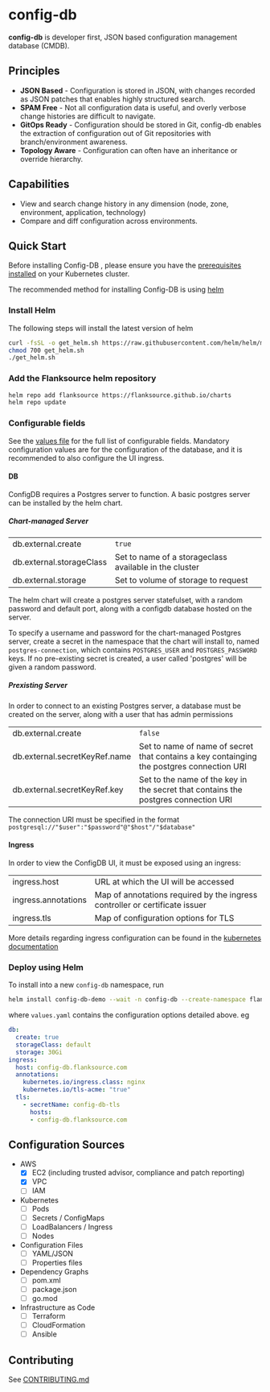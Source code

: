 # config-db

**config-db** is developer first, JSON based configuration management database (CMDB).

## Principles

* **JSON Based** - Configuration is stored in JSON, with changes recorded as JSON patches that enables highly structured search.
* **SPAM Free** - Not all configuration data is useful, and overly verbose change histories are difficult to navigate.
* **GitOps Ready** - Configuration should be stored in Git, config-db enables the extraction of configuration out of Git repositories with branch/environment awareness.
* **Topology Aware** - Configuration can often have an inheritance or override hierarchy.

## Capabilities

* View and search change history in any dimension (node, zone, environment, application, technology)
* Compare and diff configuration across environments.

## Quick Start

Before installing Config-DB , please ensure you have the [prerequisites installed](docs/prereqs.md) on your Kubernetes cluster.

The recommended method for installing Config-DB is using [helm](https://helm.sh/)

### Install Helm

The following steps will install the latest version of helm

```bash
curl -fsSL -o get_helm.sh https://raw.githubusercontent.com/helm/helm/main/scripts/get-helm-3
chmod 700 get_helm.sh
./get_helm.sh
```

### Add the Flanksource helm repository

```bash
helm repo add flanksource https://flanksource.github.io/charts
helm repo update
```

### Configurable fields

See the [values file](chart/values.yaml) for the full list of configurable fields.  Mandatory configuration values are for the configuration of the database, and it is recommended to also configure the UI ingress.

#### DB

ConfigDB requires a Postgres server to function.  A basic postgres server can be installed by the helm chart.

##### Chart-managed Server

|                     |        |
|---------------------|--------|
| db.external.create  | `true` |
| db.external.storageClass | Set to name of a storageclass available in the cluster |
| db.external.storage | Set to volume of storage to request |

The helm chart will create a postgres server statefulset, with a random password and default port, along with a configdb database hosted on the server.

To specify a username and password for the chart-managed Postgres server, create a secret in the namespace that the chart will install to, named `postgres-connection`, which contains `POSTGRES_USER` and `POSTGRES_PASSWORD` keys.  If no pre-existing secret is created, a user called 'postgres' will be given a random password.

##### Prexisting Server

In order to connect to an existing Postgres server, a database must be created on the server, along with a user that has admin permissions

|                     |         |
|---------------------|---------|
| db.external.create  | `false` |
| db.external.secretKeyRef.name | Set to name of name of secret that contains a key containging the postgres connection URI |
| db.external.secretKeyRef.key | Set to the name of the key in the secret that contains the postgres connection URI |

The connection URI must be specified in the format `postgresql://"$user":"$password"@"$host"/"$database"`

#### Ingress 

In order to view the ConfigDB UI, it must be exposed  using an ingress:

|                     |                   |
|---------------------|-------------------|
| ingress.host | URL at which the UI will be accessed |
| ingress.annotations | Map of annotations required by the ingress controller or certificate issuer |
| ingress.tls | Map of configuration options for TLS |

More details regarding ingress configuration can be found in the [kubernetes documentation](https://kubernetes.io/docs/concepts/services-networking/ingress/)

### Deploy using Helm

To install into a new `config-db` namespace, run

```bash
helm install config-db-demo --wait -n config-db --create-namespace flanksource/config-db -f values.yaml
```

where `values.yaml` contains the configuration options detailed above.  eg

```yaml
db:
  create: true
  storageClass: default
  storage: 30Gi
ingress:
  host: config-db.flanksource.com
  annotations:
    kubernetes.io/ingress.class: nginx
    kubernetes.io/tls-acme: "true"
  tls:
    - secretName: config-db-tls
      hosts:
      - config-db.flanksource.com
```


## Configuration Sources

* AWS
  * [x] EC2 (including trusted advisor, compliance and patch reporting)
  * [x] VPC
  * [ ] IAM
* Kubernetes
  * [ ] Pods
  * [ ] Secrets / ConfigMaps
  * [ ] LoadBalancers / Ingress
  * [ ] Nodes
* Configuration Files
  * [ ] YAML/JSON
  * [ ] Properties files
* Dependency Graphs
  * [ ] pom.xml
  * [ ] package.json
  * [ ] go.mod
* Infrastructure as Code
  * [ ] Terraform
  * [ ] CloudFormation
  * [ ] Ansible

## Contributing

See [CONTRIBUTING.md](./CONTRIBUTING.md)
